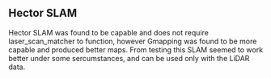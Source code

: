 ## Hector SLAM

Hector SLAM was found to be capable and does not require laser_scan_matcher to function, however Gmapping was found to be more capable and produced better maps. From testing this SLAM seemed to work better under some sercumstances, and can be used only with the LiDAR data. 
